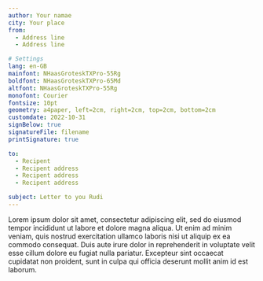 ```yaml
---
author: Your namae
city: Your place
from:
  - Address line
  - Address line

# Settings
lang: en-GB
mainfont: NHaasGroteskTXPro-55Rg
boldfont: NHaasGroteskTXPro-65Md
altfont: NHaasGroteskTXPro-55Rg
monofont: Courier
fontsize: 10pt
geometry: a4paper, left=2cm, right=2cm, top=2cm, bottom=2cm
customdate: 2022-10-31
signBelow: true
signatureFile: filename
printSignature: true

to:
  - Recipent
  - Recipent address
  - Recipent address
  - Recipent address

subject: Letter to you Rudi
---
```


Lorem ipsum dolor sit amet, consectetur adipiscing elit, sed do eiusmod tempor
incididunt ut labore et dolore magna aliqua. Ut enim ad minim veniam, quis
nostrud exercitation ullamco laboris nisi ut aliquip ex ea commodo consequat.
Duis aute irure dolor in reprehenderit in voluptate velit esse cillum dolore eu
fugiat nulla pariatur. Excepteur sint occaecat cupidatat non proident, sunt in
culpa qui officia deserunt mollit anim id est laborum.
